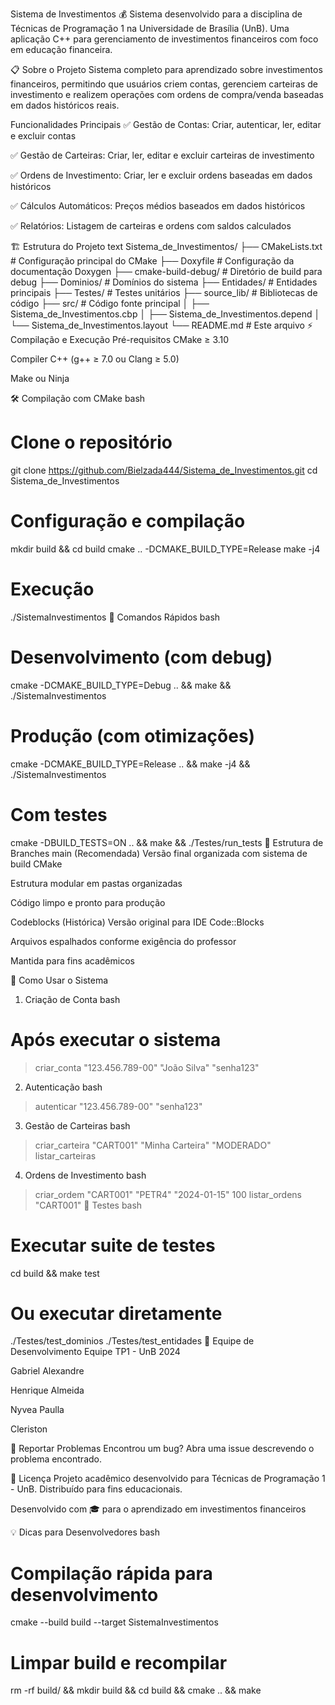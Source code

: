 Sistema de Investimentos 💰
Sistema desenvolvido para a disciplina de Técnicas de Programação 1 na Universidade de Brasília (UnB). Uma aplicação C++ para gerenciamento de investimentos financeiros com foco em educação financeira.

📋 Sobre o Projeto
Sistema completo para aprendizado sobre investimentos financeiros, permitindo que usuários criem contas, gerenciem carteiras de investimento e realizem operações com ordens de compra/venda baseadas em dados históricos reais.

Funcionalidades Principais
✅ Gestão de Contas: Criar, autenticar, ler, editar e excluir contas

✅ Gestão de Carteiras: Criar, ler, editar e excluir carteiras de investimento

✅ Ordens de Investimento: Criar, ler e excluir ordens baseadas em dados históricos

✅ Cálculos Automáticos: Preços médios baseados em dados históricos

✅ Relatórios: Listagem de carteiras e ordens com saldos calculados

🏗️ Estrutura do Projeto
text
Sistema_de_Investimentos/
├── CMakeLists.txt                 # Configuração principal do CMake
├── Doxyfile                       # Configuração da documentação Doxygen
├── cmake-build-debug/             # Diretório de build para debug
├── Dominios/                      # Domínios do sistema
├── Entidades/                     # Entidades principais
├── Testes/                        # Testes unitários
├── source_lib/                    # Bibliotecas de código
├── src/                           # Código fonte principal
│   ├── Sistema_de_Investimentos.cbp
│   ├── Sistema_de_Investimentos.depend
│   └── Sistema_de_Investimentos.layout
└── README.md                      # Este arquivo
⚡ Compilação e Execução
Pré-requisitos
CMake ≥ 3.10

Compiler C++ (g++ ≥ 7.0 ou Clang ≥ 5.0)

Make ou Ninja

🛠️ Compilação com CMake
bash
# Clone o repositório
git clone https://github.com/Bielzada444/Sistema_de_Investimentos.git
cd Sistema_de_Investimentos

# Configuração e compilação
mkdir build && cd build
cmake .. -DCMAKE_BUILD_TYPE=Release
make -j4

# Execução
./SistemaInvestimentos
🎯 Comandos Rápidos
bash
# Desenvolvimento (com debug)
cmake -DCMAKE_BUILD_TYPE=Debug .. && make && ./SistemaInvestimentos

# Produção (com otimizações)
cmake -DCMAKE_BUILD_TYPE=Release .. && make -j4 && ./SistemaInvestimentos

# Com testes
cmake -DBUILD_TESTS=ON .. && make && ./Testes/run_tests
🌿 Estrutura de Branches
main (Recomendada)
Versão final organizada com sistema de build CMake

Estrutura modular em pastas organizadas

Código limpo e pronto para produção

Codeblocks (Histórica)
Versão original para IDE Code::Blocks

Arquivos espalhados conforme exigência do professor

Mantida para fins acadêmicos

🚀 Como Usar o Sistema
1. Criação de Conta
bash
# Após executar o sistema
> criar_conta "123.456.789-00" "João Silva" "senha123"
2. Autenticação
bash
> autenticar "123.456.789-00" "senha123"
3. Gestão de Carteiras
bash
> criar_carteira "CART001" "Minha Carteira" "MODERADO"
> listar_carteiras
4. Ordens de Investimento
bash
> criar_ordem "CART001" "PETR4" "2024-01-15" 100
> listar_ordens "CART001"
🧪 Testes
bash
# Executar suite de testes
cd build && make test

# Ou executar diretamente
./Testes/test_dominios
./Testes/test_entidades
👥 Equipe de Desenvolvimento
Equipe TP1 - UnB 2024

Gabriel Alexandre

Henrique Almeida

Nyvea Paulla

Cleriston

🐛 Reportar Problemas
Encontrou um bug? Abra uma issue descrevendo o problema encontrado.

📄 Licença
Projeto acadêmico desenvolvido para Técnicas de Programação 1 - UnB. Distribuído para fins educacionais.

Desenvolvido com 🎓 para o aprendizado em investimentos financeiros

💡 Dicas para Desenvolvedores
bash
# Compilação rápida para desenvolvimento
cmake --build build --target SistemaInvestimentos

# Limpar build e recompilar
rm -rf build/ && mkdir build && cd build && cmake .. && make
